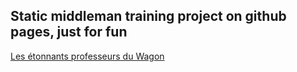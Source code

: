 ## Static middleman training project on github pages, just for fun

[Les étonnants professeurs du Wagon](https://sdecourcel.github.io/les-etonnants-professeurs-du-wagon/)
